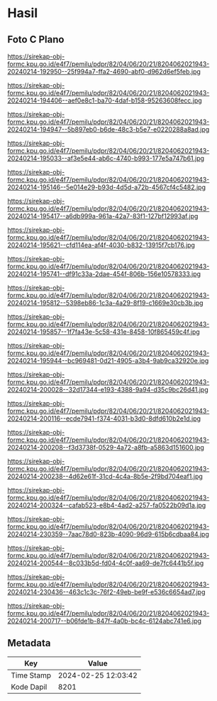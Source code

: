 # Hasil

## Foto C Plano

https://sirekap-obj-formc.kpu.go.id/e4f7/pemilu/pdpr/82/04/06/20/21/8204062021943-20240214-192950--25f994a7-ffa2-4690-abf0-d962d6ef5feb.jpg

https://sirekap-obj-formc.kpu.go.id/e4f7/pemilu/pdpr/82/04/06/20/21/8204062021943-20240214-194406--aef0e8c1-ba70-4daf-b158-95263608fecc.jpg

https://sirekap-obj-formc.kpu.go.id/e4f7/pemilu/pdpr/82/04/06/20/21/8204062021943-20240214-194947--5b897eb0-b6de-48c3-b5e7-e0220288a8ad.jpg

https://sirekap-obj-formc.kpu.go.id/e4f7/pemilu/pdpr/82/04/06/20/21/8204062021943-20240214-195033--af3e5e44-ab6c-4740-b993-177e5a747b61.jpg

https://sirekap-obj-formc.kpu.go.id/e4f7/pemilu/pdpr/82/04/06/20/21/8204062021943-20240214-195146--5e014e29-b93d-4d5d-a72b-4567cf4c5482.jpg

https://sirekap-obj-formc.kpu.go.id/e4f7/pemilu/pdpr/82/04/06/20/21/8204062021943-20240214-195417--a6db999a-961a-42a7-83f1-127bf12993af.jpg

https://sirekap-obj-formc.kpu.go.id/e4f7/pemilu/pdpr/82/04/06/20/21/8204062021943-20240214-195621--cfd114ea-af4f-4030-b832-13915f7cb176.jpg

https://sirekap-obj-formc.kpu.go.id/e4f7/pemilu/pdpr/82/04/06/20/21/8204062021943-20240214-195741--df91c33a-2dae-454f-806b-156e10578333.jpg

https://sirekap-obj-formc.kpu.go.id/e4f7/pemilu/pdpr/82/04/06/20/21/8204062021943-20240214-195812--5398eb86-1c3a-4a29-8f19-c1669e30cb3b.jpg

https://sirekap-obj-formc.kpu.go.id/e4f7/pemilu/pdpr/82/04/06/20/21/8204062021943-20240214-195857--1f7fa43e-5c58-431e-8458-10f865459c4f.jpg

https://sirekap-obj-formc.kpu.go.id/e4f7/pemilu/pdpr/82/04/06/20/21/8204062021943-20240214-195944--bc969481-0d21-4905-a3b4-9ab9ca32920e.jpg

https://sirekap-obj-formc.kpu.go.id/e4f7/pemilu/pdpr/82/04/06/20/21/8204062021943-20240214-200028--32d17344-e193-4388-9a94-d35c9bc26d41.jpg

https://sirekap-obj-formc.kpu.go.id/e4f7/pemilu/pdpr/82/04/06/20/21/8204062021943-20240214-200116--ecde7941-f374-4031-b3d0-8dfd610b2e1d.jpg

https://sirekap-obj-formc.kpu.go.id/e4f7/pemilu/pdpr/82/04/06/20/21/8204062021943-20240214-200208--f3d3738f-0529-4a72-a8fb-a5863d151600.jpg

https://sirekap-obj-formc.kpu.go.id/e4f7/pemilu/pdpr/82/04/06/20/21/8204062021943-20240214-200238--4d62e61f-31cd-4c4a-8b5e-2f9bd704eaf1.jpg

https://sirekap-obj-formc.kpu.go.id/e4f7/pemilu/pdpr/82/04/06/20/21/8204062021943-20240214-200324--cafab523-e8b4-4ad2-a257-fa0522b09d1a.jpg

https://sirekap-obj-formc.kpu.go.id/e4f7/pemilu/pdpr/82/04/06/20/21/8204062021943-20240214-230359--7aac78d0-823b-4090-96d9-615b6cdbaa84.jpg

https://sirekap-obj-formc.kpu.go.id/e4f7/pemilu/pdpr/82/04/06/20/21/8204062021943-20240214-200544--8c033b5d-fd04-4c0f-aa69-de7fc6441b5f.jpg

https://sirekap-obj-formc.kpu.go.id/e4f7/pemilu/pdpr/82/04/06/20/21/8204062021943-20240214-230436--463c1c3c-76f2-49eb-be9f-e536c6654ad7.jpg

https://sirekap-obj-formc.kpu.go.id/e4f7/pemilu/pdpr/82/04/06/20/21/8204062021943-20240214-200717--b06fde1b-847f-4a0b-bc4c-6124abc741e6.jpg


## Metadata

| Key        | Value               |
| ---------- | ------------------- |
| Time Stamp | 2024-02-25 12:03:42 |
| Kode Dapil | 8201                |



